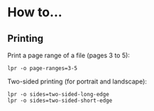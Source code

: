 # How to...

## Printing

Print a page range of a file (pages 3 to 5):

    lpr -o page-ranges=3-5

Two-sided printing (for portrait and landscape):

    lpr -o sides=two-sided-long-edge
    lpr -o sides=two-sided-short-edge

